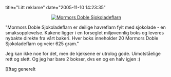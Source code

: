 title="Litt reklame"
date="2005-11-10 14:23:35"
<div align="center"><a href="http://nordkak.no/"><img id="image386" src="http://pjatt.net/images/2006/12/mormorstor.jpg" alt="Mormors Doble Sjokoladeflarn"  /></a></div>

"Mormors Doble Sjokoladeflarn er deilige havreflarn fylt med sjokolade - en smaksopplevelse. Kakene ligger i en forseglet miljøvennlig boks og leveres nybakte direkte fra vårt bakeri. Hver boks inneholder 20 Mormors Doble Sjokoladeflarn og veier 625 gram."

Jeg kan ikke noe for det, men de kjeksene er utrolog gode. Uimotståelige rett og slett. Og jeg har bare 2 bokser, dvs en og en halv igjen :(

[[!tag  generelt
